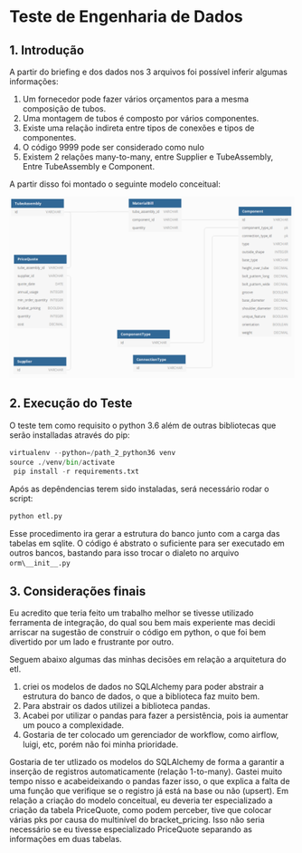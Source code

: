# Teste de Engenharia de Dados

## 1. Introdução
A partir do briefing e dos dados nos 3 arquivos foi possível inferir algumas informações:

1. Um fornecedor pode fazer vários orçamentos para a mesma composição de tubos.
2. Uma montagem de tubos é composto por vários componentes.
3. Existe uma relação indireta entre tipos de conexões e tipos de componentes.
4. O código 9999 pode ser considerado como nulo
5. Existem 2 relações many-to-many, entre Supplier e TubeAssembly, Entre TubeAssembly e Component.

A partir disso foi montado o seguinte modelo conceitual:

![alt text](https://raw.githubusercontent.com/jfalves/cognitivo.ai/master/data_engineering/doc/Modelo_Conceitual.png)


## 2. Execução do Teste
O teste tem como requisito o python 3.6 além de outras bibliotecas que serão installadas através do pip:
```python
virtualenv --python=/path_2_python36 venv
source ./venv/bin/activate
 pip install -r requirements.txt
```
Após as depêndencias terem sido instaladas, será necessário rodar o script:
```python
python etl.py
```
Esse procedimento ira gerar a estrutura do banco junto com a carga das tabelas em sqlite. O código é abstrato
o suficiente para ser executado em outros bancos, bastando para isso trocar o dialeto no arquivo `orm\__init__.py`

## 3. Considerações finais
Eu acredito que teria feito um trabalho melhor se tivesse utilizado ferramenta de integração, do qual sou bem mais experiente mas decidi arriscar na sugestão de construir o código em python, o que foi bem divertido por um lado e frustrante por outro.

Seguem abaixo algumas das minhas decisões em relação a arquitetura do etl.
1. criei os modelos de dados no SQLAlchemy para poder abstrair a estrutura do banco de dados, o que a biblioteca faz muito bem.
2. Para abstrair os dados utilizei a biblioteca pandas.
3. Acabei por utilizar o pandas para fazer a persistência, pois ia aumentar um pouco a complexidade.
4. Gostaria de ter colocado um gerenciador de workflow, como airflow, luigi, etc, porém não foi minha prioridade.

Gostaria de ter utlizado os modelos do SQLAlchemy de forma a garantir a inserção de registros automaticamente (relação 1-to-many). Gastei muito tempo nisso e acabeideixando o pandas fazer isso, o que explica a falta de uma função que verifique se o registro já está na base ou não (upsert).
Em relação a criação do modelo conceitual, eu deveria ter especializado a criação da tabela PriceQuote, como podem perceber, tive que colocar várias pks por causa do multinível do bracket_pricing. Isso não seria necessário se eu tivesse especializado PriceQuote separando as informações em duas tabelas. 
